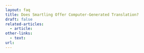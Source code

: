 ```yaml
---
layout: faq
title: Does Smartling Offer Computer-Generated Translation?
draft: false
related-articles:
  - article:
other-links:
  - text:
url:
---
```

